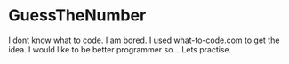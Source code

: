 # GuessTheNumber
I dont know what to code. I am bored. I used what-to-code.com to get the idea. I would like to be better programmer so... Lets practise. 
